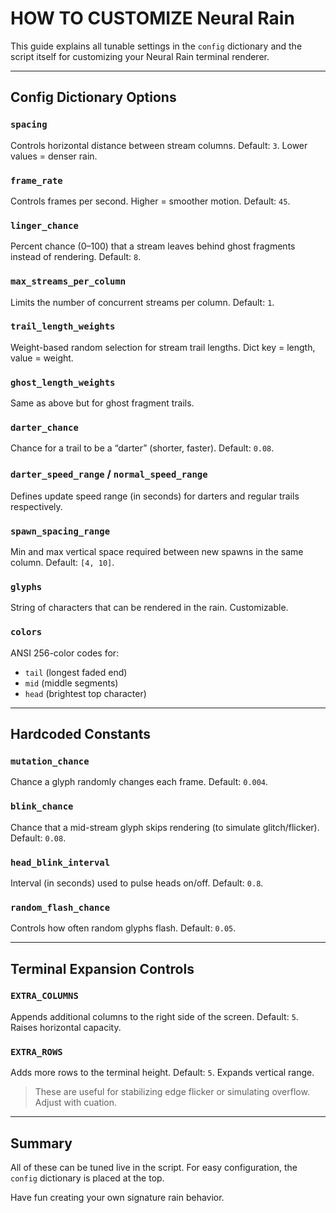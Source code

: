 # HOW TO CUSTOMIZE Neural Rain

This guide explains all tunable settings in the `config` dictionary and the script itself for customizing your Neural Rain terminal renderer.

---

## Config Dictionary Options

### `spacing`
Controls horizontal distance between stream columns. Default: `3`. Lower values = denser rain.

### `frame_rate`
Controls frames per second. Higher = smoother motion. Default: `45`.

### `linger_chance`
Percent chance (0–100) that a stream leaves behind ghost fragments instead of rendering. Default: `8`.

### `max_streams_per_column`
Limits the number of concurrent streams per column. Default: `1`.

### `trail_length_weights`
Weight-based random selection for stream trail lengths. Dict key = length, value = weight.

### `ghost_length_weights`
Same as above but for ghost fragment trails.

### `darter_chance`
Chance for a trail to be a “darter” (shorter, faster). Default: `0.08`.

### `darter_speed_range` / `normal_speed_range`
Defines update speed range (in seconds) for darters and regular trails respectively.

### `spawn_spacing_range`
Min and max vertical space required between new spawns in the same column. Default: `[4, 10]`.

### `glyphs`
String of characters that can be rendered in the rain. Customizable.

### `colors`
ANSI 256-color codes for:
- `tail` (longest faded end)
- `mid` (middle segments)
- `head` (brightest top character)

---

## Hardcoded Constants

### `mutation_chance`
Chance a glyph randomly changes each frame. Default: `0.004`.

### `blink_chance`
Chance that a mid-stream glyph skips rendering (to simulate glitch/flicker). Default: `0.08`.

### `head_blink_interval`
Interval (in seconds) used to pulse heads on/off. Default: `0.8`.

### `random_flash_chance`
Controls how often random glyphs flash. Default: `0.05`.

---

## Terminal Expansion Controls

### `EXTRA_COLUMNS`
Appends additional columns to the right side of the screen. Default: `5`. Raises horizontal capacity.

### `EXTRA_ROWS`
Adds more rows to the terminal height. Default: `5`. Expands vertical range.

> These are useful for stabilizing edge flicker or simulating overflow. Adjust with cuation.

---

## Summary

All of these can be tuned live in the script. For easy configuration, the `config` dictionary is placed at the top.

Have fun creating your own signature rain behavior.